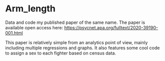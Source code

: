# Arm_length
Data and code my published paper of the same name. The paper is available open access here: https://psycnet.apa.org/fulltext/2020-39190-001.html

This paper is relatively simple from an analytics point of view, mainly including multiple regressions and graphs. It also features some cool code to assign a sex to each fighter based on census data. 

